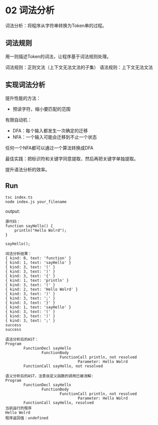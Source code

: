 # 02 词法分析

词法分析：将程序从字符串转换为Token串的过程。

## 词法规则

用一则描述Token的词法，让程序基于词法规则处理。

词法规则：正则文法（上下文无法文法的子集）
语法规则：上下文无法文法

## 实现词法分析

提升性能的方法：

- 预读字符，缩小要匹配的范围

有限自动机：

- DFA：每个输入都发生一次确定的迁移
- NFA：一个输入可能会迁移到不止一个状态

任何一个NFA都可以通过一个算法转换成DFA

最佳实践：把标识符和关键字同意提取，然后再把关键字单独提取。

提升语法分析的效率。

## Run

```shell
tsc index.ts
node index.js your_filename 
```

output:

```shell
源代码：
function sayHello() {
    println("Hello Wolrd");
}

sayHello();

词法分析结果：
{ kind: 0, text: 'function' }
{ kind: 1, text: 'sayHello' }
{ kind: 3, text: '(' }
{ kind: 3, text: ')' }
{ kind: 3, text: '{' }
{ kind: 1, text: 'println' }
{ kind: 3, text: '(' }
{ kind: 2, text: 'Hello Wolrd' }
{ kind: 3, text: ')' }
{ kind: 3, text: ';' }
{ kind: 3, text: '}' }
{ kind: 1, text: 'sayHello' }
{ kind: 3, text: '(' }
{ kind: 3, text: ')' }
{ kind: 3, text: ';' }
success
success

语法分析后的AST：
Program
        FunctionDecl sayHello
                FunctionBody
                        FunctionCall println, not resolved
                                Parameter: Hello Wolrd
        FunctionCall sayHello, not resolved

语义分析后的AST，注意自定义函数的调用已被消解:
Program
        FunctionDecl sayHello
                FunctionBody
                        FunctionCall println, not resolved
                                Parameter: Hello Wolrd
        FunctionCall sayHello, resolved
当前运行的程序
Hello Wolrd
程序返回值：undefined
```